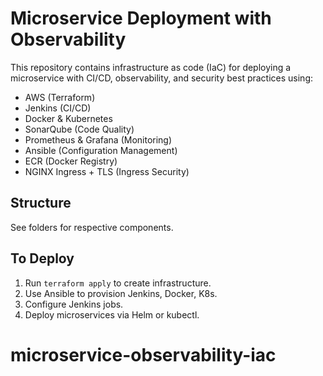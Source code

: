 # Microservice Deployment with Observability

This repository contains infrastructure as code (IaC) for deploying a microservice with CI/CD, observability, and security best practices using:

- AWS (Terraform)
- Jenkins (CI/CD)
- Docker & Kubernetes
- SonarQube (Code Quality)
- Prometheus & Grafana (Monitoring)
- Ansible (Configuration Management)
- ECR (Docker Registry)
- NGINX Ingress + TLS (Ingress Security)

## Structure

See folders for respective components.

## To Deploy

1. Run `terraform apply` to create infrastructure.
2. Use Ansible to provision Jenkins, Docker, K8s.
3. Configure Jenkins jobs.
4. Deploy microservices via Helm or kubectl.
# microservice-observability-iac
